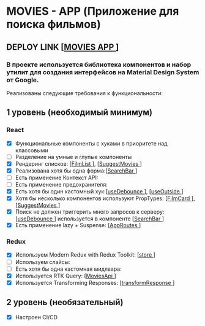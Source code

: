 # MOVIES - APP (Приложение для поиска фильмов)

## DEPLOY LINK [<a href="https://movie-app-aston.netlify.app/">MOVIES APP </a>]

### В проекте используется библиотека компонентов и набор утилит для создания интерфейсов на Material Design System от Google.

Реализованы следующие требования к функциональности:

## 1 уровень (необходимый минимум)

### React

- [x] Функциональные компоненты c хуками в приоритете над классовыми
- [ ] Разделение на умные и глупые компоненты
- [x] Рендеринг списков: [<a href="https://github.com/Kinare-studio/movies-app/blob/develop/src/components/FilmList.jsx">FilmList </a>], [<a href="https://github.com/Kinare-studio/movies-app/blob/develop/src/components/SuggestMovies.jsx">SuggestMovies </a>]
- [x] Реализована хотя бы одна форма:[<a href="https://github.com/Kinare-studio/movies-app/blob/develop/src/components/SearchBar.jsx">SearchBar </a>]
- [ ] Есть применение Контекст API:
- [ ] Есть применение предохранителя:
- [x] Есть хотя бы один кастомный хук:[<a href="https://github.com/Kinare-studio/movies-app/blob/develop/src/hooks/useDebounce.jsx">useDebounce </a>], [<a href="https://github.com/Kinare-studio/movies-app/blob/develop/src/hooks/useOutside.js">useOutside </a>]
- [x] Хотя бы несколько компонентов используют PropTypes: [<a href="https://github.com/Kinare-studio/movies-app/blob/develop/src/components/FilmCard.jsx">FilmCard </a>], [<a href="https://github.com/Kinare-studio/movies-app/blob/develop/src/components/SuggestMovies.jsx">SuggestMovies </a>]
- [x] Поиск не должен триггерить много запросов к серверу: [<a href="https://github.com/Kinare-studio/movies-app/blob/develop/src/hooks/useDebounce.jsx">useDebounce </a>] используется в компоненте [<a href="https://github.com/Kinare-studio/movies-app/blob/develop/src/components/SearchBar.jsx">SearchBar </a>]
- [x] Есть применение lazy + Suspense: [<a href="https://github.com/Kinare-studio/movies-app/blob/develop/src/routes/AppRoutes.jsx">AppRoutes </a>]

### Redux

- [x] Используем Modern Redux with Redux Toolkit: [<a href="https://github.com/Kinare-studio/movies-app/blob/develop/src/store.jsx">store </a>]
- [ ] Используем слайсы:
- [ ] Есть хотя бы одна кастомная мидлвара:
- [x] Используется RTK Query: [<a href="https://github.com/Kinare-studio/movies-app/blob/develop/src/api/MoviesApi.jsx">MoviesApi </a>]
- [x] Используется Transforming Responses: [<a href="https://github.com/Kinare-studio/movies-app/blob/develop/src/api/transformResponse.js">transformResponse </a>]

## 2 уровень (необязательный)

- [x] Настроен CI/CD
